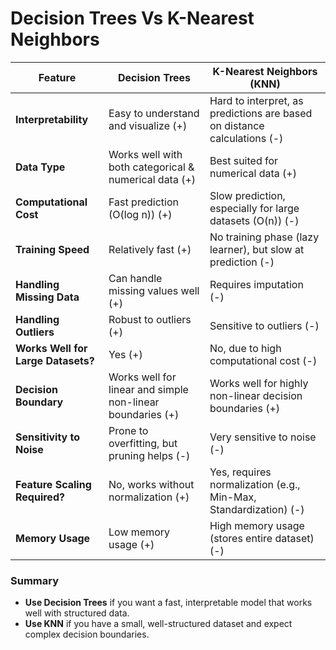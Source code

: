 # Decision Trees Vs K-Nearest Neighbors

| Feature            | **Decision Trees**  | **K-Nearest Neighbors (KNN)**  |
|-------------------|--------------------|----------------------------|
| **Interpretability** | Easy to understand and visualize (+) | Hard to interpret, as predictions are based on distance calculations (-) |
| **Data Type** | Works well with both categorical & numerical data (+) | Best suited for numerical data (+) |
| **Computational Cost** | Fast prediction (O(log n)) (+) | Slow prediction, especially for large datasets (O(n)) (-) |
| **Training Speed** | Relatively fast (+) | No training phase (lazy learner), but slow at prediction (-) |
| **Handling Missing Data** | Can handle missing values well (+) | Requires imputation (-) |
| **Handling Outliers** | Robust to outliers (+) | Sensitive to outliers (-) |
| **Works Well for Large Datasets?** | Yes (+) | No, due to high computational cost (-) |
| **Decision Boundary** | Works well for linear and simple non-linear boundaries (+) | Works well for highly non-linear decision boundaries (+) |
| **Sensitivity to Noise** | Prone to overfitting, but pruning helps (-) | Very sensitive to noise (-) |
| **Feature Scaling Required?** | No, works without normalization (+) | Yes, requires normalization (e.g., Min-Max, Standardization) (-) |
| **Memory Usage** | Low memory usage (+) | High memory usage (stores entire dataset) (-) |

### **Summary**
- **Use Decision Trees** if you want a fast, interpretable model that works well with structured data.
- **Use KNN** if you have a small, well-structured dataset and expect complex decision boundaries.

